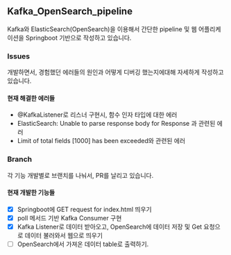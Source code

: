 ## Kafka_OpenSearch_pipeline

Kafka와 ElasticSearch(OpenSearch)을 이용해서 간단한 pipeline 및 웹 어플리케이션을 Springboot 기반으로 작성하고 있습니다.


### Issues

개발하면서, 경험했던 에러들의 원인과 어떻게 디버깅 했는지에대해 자세하게 작성하고 있습니다.

#### 현재 해결한 에러들
- @KafkaListener로 리스너 구현시, 함수 인자 타입에 대한 에러
- ElasticSearch: Unable to parse response body for Response 과 관련된 에러
- Limit of total fields [1000] has been exceeded와 관련된 에러

### Branch

각 기능 개발별로 브랜치를 나눠서, PR를 날리고 있습니다.

#### 현재 개발한 기능들

* [x] Springboot에 GET request for index.html 띄우기
* [x] poll 메서드 기반 Kafka Consumer 구현
* [x] Kafka Listener로 데이터 받아오고, OpenSearch에 데이터 저장 및 Get 요청으로 데이터 불러와서 웹으로 띄우기
* [ ] OpenSearch에서 가져온 데이터 table로 출력하기.

